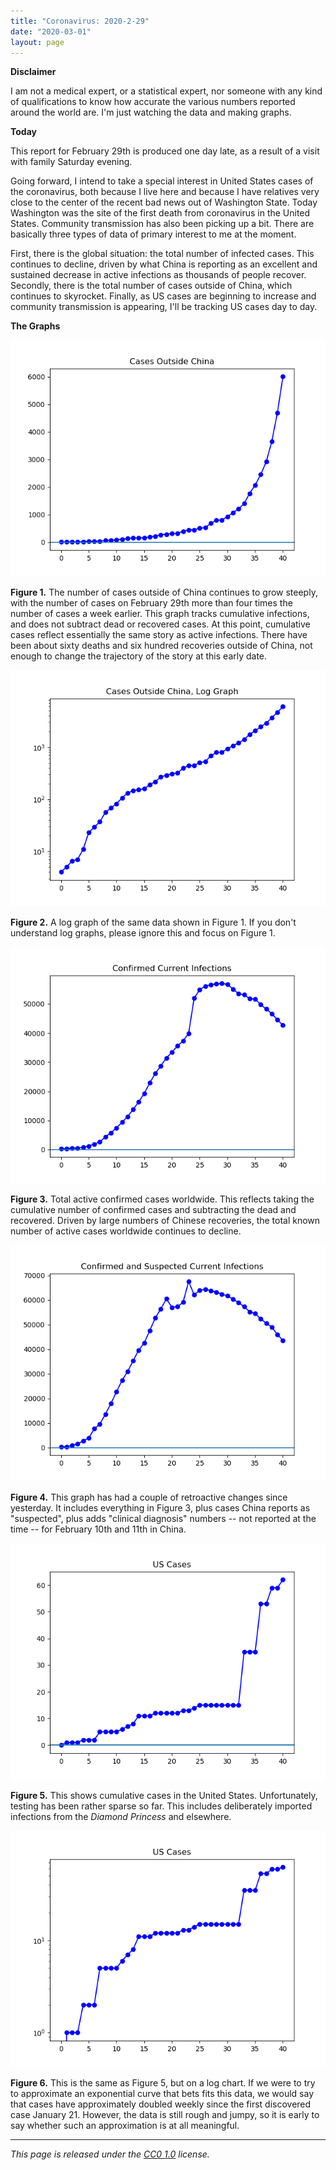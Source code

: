 ```yaml
---
title: "Coronavirus: 2020-2-29"
date: "2020-03-01"
layout: page
---
```


**Disclaimer**

I am not a medical expert, or a statistical expert, nor someone with any kind
of qualifications to know how accurate the various numbers reported around the
world are. I'm just watching the data and making graphs.

**Today**

This report for February 29th is produced one day late, as a result of a visit
with family Saturday evening.

Going forward, I intend to take a special interest in United States cases of
the coronavirus, both because I live here and because I have relatives very
close to the center of the recent bad news out of Washington State. Today
Washington was the site of the first death from coronavirus in the United
States. Community transmission has also been picking up a bit. There are
basically three types of data of primary interest to me at the moment.

First, there is the global situation: the total number of infected cases. This
continues to decline, driven by what China is reporting as an excellent and
sustained decrease in active infections as thousands of people recover.
Secondly, there is the total number of cases outside of China, which continues
to skyrocket. Finally, as US cases are beginning to increase and community
transmission is appearing, I'll be tracking US cases day to day.

**The Graphs**

![](../../i/1y.png)

**Figure 1.** The number of cases outside of China continues to grow steeply,
with the number of cases on February 29th more than four times the number of
cases a week earlier. This graph tracks cumulative infections, and does not
subtract dead or recovered cases. At this point, cumulative cases reflect
essentially the same story as active infections. There have been about sixty
deaths and six hundred recoveries outside of China, not enough to change the
trajectory of the story at this early date.

![](../../i/1z.png)

**Figure 2.** A log graph of the same data shown in Figure 1. If you don't
understand log graphs, please ignore this and focus on Figure 1.

![](../../i/10.png)

**Figure 3.** Total active confirmed cases worldwide. This reflects taking the
cumulative number of confirmed cases and subtracting the dead and recovered.
Driven by large numbers of Chinese recoveries, the total known number of active
cases worldwide continues to decline.

![](../../i/11.png)

**Figure 4.** This graph has had a couple of retroactive changes since
yesterday. It includes everything in Figure 3, plus cases China reports as
"suspected", plus adds "clinical diagnosis" numbers -- not reported at the time
-- for February 10th and 11th in China.

![](../../i/12.png)

**Figure 5.** This shows cumulative cases in the United States. Unfortunately,
testing has been rather sparse so far. This includes deliberately imported
infections from the _Diamond Princess_ and elsewhere.

![](../../i/13.png)

**Figure 6.** This is the same as Figure 5, but on a log chart. If we were to
try to approximate an exponential curve that bets fits this data, we would say
that cases have approximately doubled weekly since the first discovered case
January 21. However, the data is still rough and jumpy, so it is early to say
whether such an approximation is at all meaningful.

---

_This page is released under the [CC0
1.0](https://creativecommons.org/publicdomain/zero/1.0/) license._

